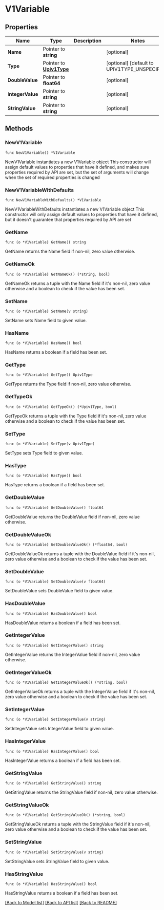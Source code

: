 # V1Variable

## Properties

Name | Type | Description | Notes
------------ | ------------- | ------------- | -------------
**Name** | Pointer to **string** |  | [optional] 
**Type** | Pointer to [**Upiv1Type**](Upiv1Type.md) |  | [optional] [default to UPIV1TYPE_UNSPECIFIED]
**DoubleValue** | Pointer to **float64** |  | [optional] 
**IntegerValue** | Pointer to **string** |  | [optional] 
**StringValue** | Pointer to **string** |  | [optional] 

## Methods

### NewV1Variable

`func NewV1Variable() *V1Variable`

NewV1Variable instantiates a new V1Variable object
This constructor will assign default values to properties that have it defined,
and makes sure properties required by API are set, but the set of arguments
will change when the set of required properties is changed

### NewV1VariableWithDefaults

`func NewV1VariableWithDefaults() *V1Variable`

NewV1VariableWithDefaults instantiates a new V1Variable object
This constructor will only assign default values to properties that have it defined,
but it doesn't guarantee that properties required by API are set

### GetName

`func (o *V1Variable) GetName() string`

GetName returns the Name field if non-nil, zero value otherwise.

### GetNameOk

`func (o *V1Variable) GetNameOk() (*string, bool)`

GetNameOk returns a tuple with the Name field if it's non-nil, zero value otherwise
and a boolean to check if the value has been set.

### SetName

`func (o *V1Variable) SetName(v string)`

SetName sets Name field to given value.

### HasName

`func (o *V1Variable) HasName() bool`

HasName returns a boolean if a field has been set.

### GetType

`func (o *V1Variable) GetType() Upiv1Type`

GetType returns the Type field if non-nil, zero value otherwise.

### GetTypeOk

`func (o *V1Variable) GetTypeOk() (*Upiv1Type, bool)`

GetTypeOk returns a tuple with the Type field if it's non-nil, zero value otherwise
and a boolean to check if the value has been set.

### SetType

`func (o *V1Variable) SetType(v Upiv1Type)`

SetType sets Type field to given value.

### HasType

`func (o *V1Variable) HasType() bool`

HasType returns a boolean if a field has been set.

### GetDoubleValue

`func (o *V1Variable) GetDoubleValue() float64`

GetDoubleValue returns the DoubleValue field if non-nil, zero value otherwise.

### GetDoubleValueOk

`func (o *V1Variable) GetDoubleValueOk() (*float64, bool)`

GetDoubleValueOk returns a tuple with the DoubleValue field if it's non-nil, zero value otherwise
and a boolean to check if the value has been set.

### SetDoubleValue

`func (o *V1Variable) SetDoubleValue(v float64)`

SetDoubleValue sets DoubleValue field to given value.

### HasDoubleValue

`func (o *V1Variable) HasDoubleValue() bool`

HasDoubleValue returns a boolean if a field has been set.

### GetIntegerValue

`func (o *V1Variable) GetIntegerValue() string`

GetIntegerValue returns the IntegerValue field if non-nil, zero value otherwise.

### GetIntegerValueOk

`func (o *V1Variable) GetIntegerValueOk() (*string, bool)`

GetIntegerValueOk returns a tuple with the IntegerValue field if it's non-nil, zero value otherwise
and a boolean to check if the value has been set.

### SetIntegerValue

`func (o *V1Variable) SetIntegerValue(v string)`

SetIntegerValue sets IntegerValue field to given value.

### HasIntegerValue

`func (o *V1Variable) HasIntegerValue() bool`

HasIntegerValue returns a boolean if a field has been set.

### GetStringValue

`func (o *V1Variable) GetStringValue() string`

GetStringValue returns the StringValue field if non-nil, zero value otherwise.

### GetStringValueOk

`func (o *V1Variable) GetStringValueOk() (*string, bool)`

GetStringValueOk returns a tuple with the StringValue field if it's non-nil, zero value otherwise
and a boolean to check if the value has been set.

### SetStringValue

`func (o *V1Variable) SetStringValue(v string)`

SetStringValue sets StringValue field to given value.

### HasStringValue

`func (o *V1Variable) HasStringValue() bool`

HasStringValue returns a boolean if a field has been set.


[[Back to Model list]](../README.md#documentation-for-models) [[Back to API list]](../README.md#documentation-for-api-endpoints) [[Back to README]](../README.md)


